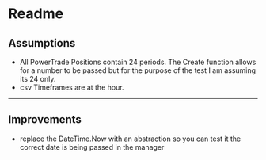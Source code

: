 ﻿# Readme

## Assumptions
- All PowerTrade Positions contain 24 periods. The Create function allows for a number to be passed but for the purpose of the test I am assuming its 24 only. 
- csv Timeframes are at the hour.


---
## Improvements

- replace the DateTime.Now with an abstraction so you can test it the correct date is being passed in the manager